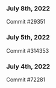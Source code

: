 ### July 8th, 2022

Commit #29351

### July 5th, 2022

Commit #314353


### July 4th, 2022

Commit #72281
